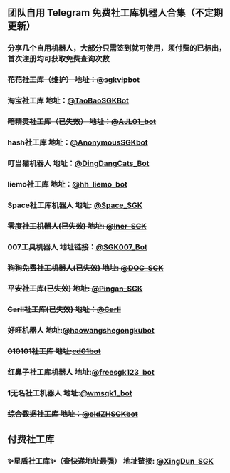 ## 团队自用 Telegram 免费社工库机器人合集（不定期更新）
### 分享几个自用机器人，大部分只需签到就可使用，须付费的已标出，首次注册均可获取免费查询次数


### ~~花花社工库（维护） 地址：[@sgkvipbot](https://t.me/sgkvipbot?start=vip_1314341)~~

### 淘宝社工库  地址：[@TaoBaoSGKBot](https://t.me/TaoBaoSGKBot?start=TDL27cFcq6)

### ~~暗精灵社工库（已失效）  地址：[@AJL01_bot](https://t.me/AJL01_bot?start=3EyE4viwWF)~~

### hash社工库  地址：[@AnonymousSGKbot](https://t.me/AnonymousSGKbot?start=5985322431)

### 叮当猫机器人  地址：[@DingDangCats_Bot](https://t.me/DingDangCats_Bot?start=569913b7c6b5b835)

### liemo社工库  地址：[@hh_liemo_bot](https://t.me/hh_liemo_bot?start=5985322431)

### Space社工库机器人  地址: [@Space_SGK](https://t.me/SpaceSGK_bot?start=7Ec8j7mdl7)

### ~~零度社工机器人(已失效)  地址: [@Iner_SGK](https://t.me/INERSGKBOT)~~

### 007工具机器人  地址链接：[@SGK007_Bot](https://t.me/sgk007_bot?start=NTk4NTMyMjQzMQ)

### ~~狗狗免费社工机器人(已失效)  地址: [@DOG_SGK](https://t.me/DogeSGK_bot?start=5985322431)~~

### ~~平安社工库(已失效)  地址: [@Pingan_SGK](https://t.me/pingansgk_bot?start=RNSsLrRA2K)~~

### ~~Carll社工库(已失效)  地址：[@Carll](https://t.me/carllnet_2)~~

### 好旺机器人  地址:[@haowangshegongkubot](https://t.me/haowangshegongkubot?start=EE9M4SY8OUSXO9QTMJPGQ)

### ~~010101社工库 地址:[cd01bot](https://t.me/cd01bot?start=NTk4NTMyMjQzMQ)~~

### 红鼻子社工库机器人  地址:[@freesgk123_bot](https://t.me/freesgk123_bot?start=JG1UBPJC)

### 1无名社工机器人  地址:[@wmsgk1_bot](https://t.me/wmsgk1_bot?start=5985322431)

### ~~综合数据社工库  地址：[@oldZHSGKbot](https://t.me/oldZHSGKbot?start=5985322431)~~

## 付费社工库

### ✨星盾社工库✨（查快递地址最强）    地址链接: [@XingDun_SGK](https://t.me/XingDun6Bot?start=cXKOUV4)



